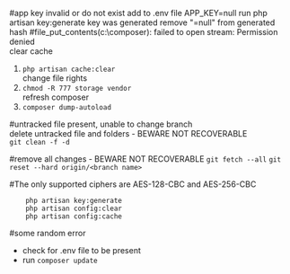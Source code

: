 
#app key invalid or do not exist
add to .env file APP_KEY=null
run php artisan key:generate
key was generated remove "=null" from generated hash
#file_put_contents(c:\composer): failed to open stream: Permission denied  
clear cache     
1. ```php artisan cache:clear```    
change file rights      
2. ```chmod -R 777 storage vendor```    
refresh composer        
3. ```composer dump-autoload``` 

#untracked file present, unable to change branch    
delete untracked file and folders - BEWARE NOT RECOVERABLE    
```git clean -f -d```

#remove all changes - BEWARE NOT RECOVERABLE
```git fetch --all```
```git reset --hard origin/<branch name>```

#The only supported ciphers are AES-128-CBC and AES-256-CBC 

``` 
    php artisan key:generate     
    php artisan config:clear
    php artisan config:cache
```
#some random error 
-   check for .env file to be present
-   run  ``` composer update ```
